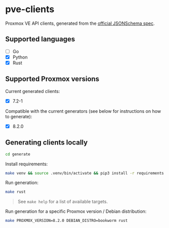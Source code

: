 # pve-clients

Proxmox VE API clients, generated from the [official JSONSchema spec](https://pve.proxmox.com/wiki/Proxmox_VE_API#JSON_and_JSON_Schema).

## Supported languages

- [ ] Go
- [x] Python
- [x] Rust

## Supported Proxmox versions

Current generated clients:
- [x] 7.2-1

Compatible with the current generators (see below for instructions on how to generate):
- [x] 8.2.0

## Generating clients locally

```bash
cd generate
```

Install requirements:
```bash
make venv && source .venv/bin/activate && pip3 install -r requirements.txt
```

Run generation:
```bash
make rust
```
> See `make help` for a list of available targets.

Run generation for a specific Proxmox version / Debian distribution:
```bash
make PROXMOX_VERSION=8.2.0 DEBIAN_DISTRO=bookworm rust
```
